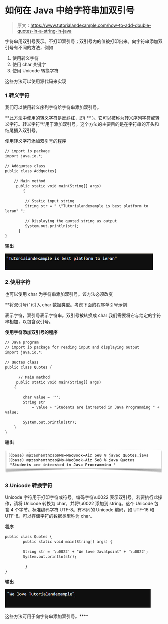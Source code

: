 # 如何在 Java 中给字符串加双引号

> 原文：<https://www.tutorialandexample.com/how-to-add-double-quotes-in-a-string-in-java>

字符串用双引号表示。不打印双引号；双引号内的值被打印出来。向字符串添加双引号有不同的方法，例如

1.  使用转义字符
2.  使用 char 关键字
3.  使用 Unicode 转换字符

这些方法可以使用源代码来实现

### 1.转义字符

我们可以使用转义序列字符给字符串添加双引号。

 **此方法中使用的转义字符是反斜杠，即( **\** )。它可以被称为转义序列字符或转义字符。转义字符“\”用于添加双引号。这个方法的主要目的是在字符串的开头和结尾插入双引号。

使用转义字符添加双引号的程序

```
// import io package
import java.io.*;

// Addquotes class
public class Addquotes{

   	// Main method
   	 public static void main(String[] args)
    	{

       	 // Static input string
       	 String str = " \"Tutorialandexample is best platform to leran" ";

       	 // Displaying the quoted string as output
       	 System.out.println(str);
  	  }	
} 
```

**输出**

![How to add double quotes in a string](img/95ce1380e297e1a7616e136c5a142bff.png)  

### 2.使用字符

也可以使用 char 为字符串添加双引号。该方法必须改变

 **将双引号(")引入 char 数据类型。考虑下面的程序单引号示例

表示字符，双引号表示字符串。双引号被转换成 char 我们需要将它与给定的字符串相加，以包含双引号。

**使用字符添加双引号的程序**

```
// Java program 
// import io package for reading input and displaying output
import java.io.*;

// Quotes class
public class Quotes {

      // Main method
   	 public static void main(String[] args)
    {

        char value = '"';
        String str
            = value + "Students are intrested in Java Programming " + value;

        System.out.println(str);
    }
} 
```

**输出**

![How to add double quotes in a string](img/a3128a43f5a96d96090500d526c31801.png)  

### 3.Unicode 转换字符

Unicode 字符用于打印字符或符号。编码字符\u0022 表示双引号。若要执行此操作，请将 Unicode 转换为 char，并将\u0022 添加到 string。这个 Unicode 包含 4 个字节。标准编码字符 UTF-8。有不同的 Unicode 编码，如 UTF-16 和 UTF-8。可以存储字符的数据类型称为 char。

**程序**

```
public class Quotes {
    	public static void main(String[] args) {

        String str = '\u0022' + "We love Javatpoint" + '\u0022';
        System.out.println(str);

    	 }
}
```

**输出**

![How to add double quotes in a string](img/861b28eda1077742f435e6d4b003a3b5.png)  

这些方法可用于向字符串添加双引号。****
